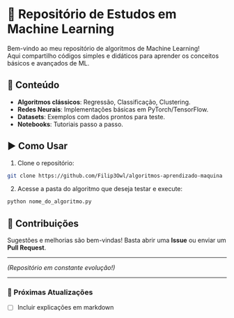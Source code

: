# 🚀 Repositório de Estudos em Machine Learning  

Bem-vindo ao meu repositório de algoritmos de Machine Learning!  
Aqui compartilho códigos simples e didáticos para aprender os conceitos básicos e avançados de ML.  

## 📂 Conteúdo  

- **Algoritmos clássicos**: Regressão, Classificação, Clustering.  
- **Redes Neurais**: Implementações básicas em PyTorch/TensorFlow.  
- **Datasets**: Exemplos com dados prontos para teste.  
- **Notebooks**: Tutoriais passo a passo.  

## ▶️ Como Usar  

1. Clone o repositório:  
```bash  
git clone https://github.com/Filip3Owl/algoritmos-aprendizado-maquina
```  

2. Acesse a pasta do algoritmo que deseja testar e execute:  
```bash  
python nome_do_algoritmo.py  
```  

## 🤝 Contribuições  

Sugestões e melhorias são bem-vindas! Basta abrir uma **Issue** ou enviar um **Pull Request**.  

---  


*(Repositório em constante evolução!)*  

---  

### 🔧 Próximas Atualizações  
- [ ] Incluir explicações em markdown  
